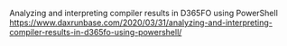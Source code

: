 Analyzing and interpreting compiler results in D365FO using PowerShell
https://www.daxrunbase.com/2020/03/31/analyzing-and-interpreting-compiler-results-in-d365fo-using-powershell/
